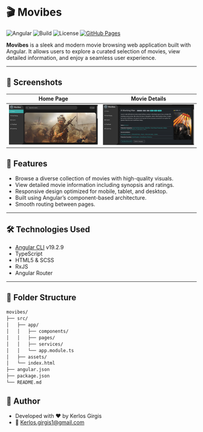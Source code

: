 # 🎬 Movibes

![Angular](https://img.shields.io/badge/Angular-v19-red.svg)
![Build](https://img.shields.io/badge/build-passing-brightgreen)
![License](https://img.shields.io/github/license/KerlosGirgis/Movibes)
[![GitHub Pages](https://img.shields.io/badge/demo-live-blue)](https://kerlosgirgis.github.io/Movibes/movies)

**Movibes** is a sleek and modern movie browsing web application built with Angular. It allows users to explore a curated selection of movies, view detailed information, and enjoy a seamless user experience.

<!-- ![Preview Screenshot](https://user-images.githubusercontent.com/123456789/your-screenshot.png) Replace this with actual screenshot URL -->

---

## 📸 Screenshots

| Home Page                           | Movie Details                        |
|------------------------------------|--------------------------------------|
| ![Home](screenshots/home.png) | ![Details](screenshots/details.png) |


## 🚀 Features

- Browse a diverse collection of movies with high-quality visuals.
- View detailed movie information including synopsis and ratings.
- Responsive design optimized for mobile, tablet, and desktop.
- Built using Angular’s component-based architecture.
- Smooth routing between pages.

---

## 🛠️ Technologies Used

- [Angular CLI](https://angular.io/cli) v19.2.9
- TypeScript
- HTML5 & SCSS
- RxJS
- Angular Router

---

## 📁 Folder Structure

```bash
movibes/
├── src/
│   ├── app/
│   │   ├── components/
│   │   ├── pages/
│   │   ├── services/
│   │   └── app.module.ts
│   ├── assets/
│   └── index.html
├── angular.json
├── package.json
└── README.md
```
## 👤 Author
- Developed with ❤️ by Kerlos Girgis
- 📧 Kerlos.girgis1@gmail.com